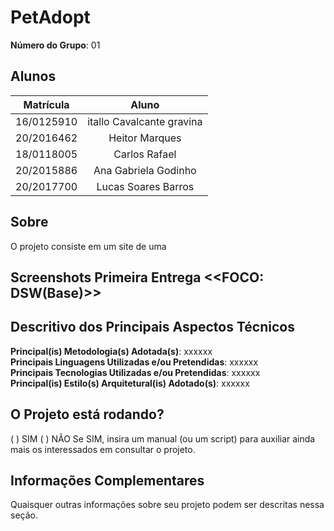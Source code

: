 # PetAdopt

**Número do Grupo**: 01<br>

## Alunos

|  Matrícula |             Aluno           |
|:----------:|:---------------------------:|
| 16/0125910 | itallo Cavalcante gravina   |
| 20/2016462 | Heitor Marques              |
| 18/0118005 | Carlos Rafael               |
| 20/2015886 | Ana Gabriela Godinho        |
| 20/2017700 | Lucas Soares Barros         |

## Sobre 
O projeto consiste em um site de uma 

## Screenshots Primeira Entrega <<FOCO: DSW(Base)>>



## Descritivo dos Principais Aspectos Técnicos 
**Principal(is) Metodologia(s) Adotada(s)**: xxxxxx<br>
**Principais Linguagens Utilizadas e/ou Pretendidas**: xxxxxx<br>
**Principais Tecnologias Utilizadas e/ou Pretendidas**: xxxxxx<br>
**Principal(is) Estilo(s) Arquitetural(is) Adotado(s)**: xxxxxx<br>

## O Projeto está rodando?
( ) SIM
( ) NÃO
Se SIM, insira um manual (ou um script) para auxiliar ainda mais os interessados em consultar o projeto.

## Informações Complementares 
Quaisquer outras informações sobre seu projeto podem ser descritas nessa seção.
